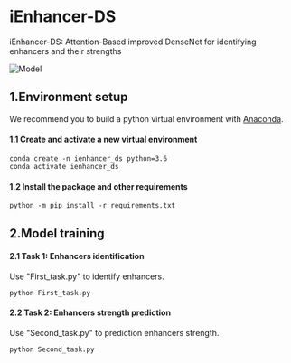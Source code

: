 # iEnhancer-DS

iEnhancer-DS: Attention-Based improved DenseNet for identifying enhancers and their strengths

![Model](https://github.com/user-attachments/assets/9afd3ecc-c932-4e97-8bfe-771fda94553d)


## 1.Environment setup

   We recommend you to build a python virtual environment with [Anaconda](https://docs.anaconda.com/anaconda/install/linux/).

#### 1.1 Create and activate a new virtual environment

```
conda create -n ienhancer_ds python=3.6
conda activate ienhancer_ds
```

#### 1.2 Install the package and other requirements

```
python -m pip install -r requirements.txt
```

## 2.Model training

#### 2.1 Task 1: Enhancers identification

Use "First_task.py" to identify enhancers.

```
python First_task.py
```

#### 2.2 Task 2: Enhancers strength prediction

Use "Second_task.py" to prediction enhancers strength.

```
python Second_task.py
```


